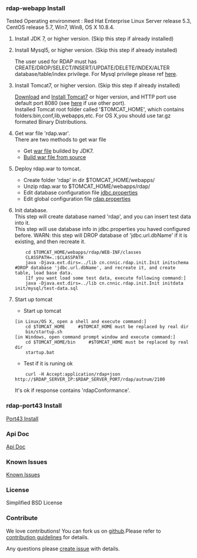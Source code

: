 ### rdap-webapp Install 

Tested Operating environment : Red Hat Enterprise Linux Server release 5.3, CentOS release 5.7, Win7, Win8, OS X 10.8.4. 

1. Install JDK 7, or higher version. (Skip this step if already installed) 

2. Install Mysql5, or higher version. (Skip this step if already installed) 

   The user used for RDAP must has CREATE/DROP/SELECT/INSERT/UPDATE/DELETE/INDEX/ALTER database/table/index privilege. For Mysql privilege please ref [here](http://dev.mysql.com/doc/refman/5.1/en/grant.html). 

3. Install Tomcat7, or higher version. (Skip this step if already installed) 

   [Download](http://tomcat.apache.org/download-70.cgi) and [Install Tomcat7](http://tomcat.apache.org/tomcat-7.0-doc/setup.html) or higer version, and HTTP port use default port 8080 (see [here](http://tomcat.apache.org/tomcat-7.0-doc/RUNNING.txt) if use other port).  
    Installed Tomcat root folder called '$TOMCAT_HOME', which contains folders:bin,conf,lib,webapps,etc. 
    For OS X,you should use tar.gz formated Binary Distributions. 
    
4. Get war file 'rdap.war'.  
   There are two methods to get war file 
   * Get [war file](https://github.com/cnnic/rdap/raw/dev/rdap-webapp/build/rdap.war) builded by JDK7. 
   * [Build war file from source](https://github.com/cnnic/rdap/wiki/%5Binstall%5DBuild-war-file-from-source) 
5. Deploy rdap.war to tomcat. 
   * Create folder 'rdap' in dir $TOMCAT_HOME/webapps/
   * Unzip rdap.war to $TOMCAT_HOME/webapps/rdap/
   * Edit database configuration file [jdbc.properties](https://github.com/cnnic/rdap/wiki/jdbc.properties)
   * Edit global configuration file [rdap.properties](https://github.com/cnnic/rdap/wiki/rdap.properties) 
6. Init database.  
   This step will create database named 'rdap', and you can insert test data into it.  
   This step will use database info in jdbc.properties you haved configured before. 
   WARN: this step will DROP database of 'jdbc.url.dbName' if it is existing, and then recreate it. 
	```
   		cd $TOMCAT_HOME/webapps/rdap/WEB-INF/classes
		CLASSPATH=.:$CLASSPATH
		java -Djava.ext.dirs=../lib cn.cnnic.rdap.init.Init initschema      #DROP database 'jdbc.url.dbName', and recreate it, and create table, load base data.
		[If you want load some test data, execute following command:]
		java -Djava.ext.dirs=../lib cn.cnnic.rdap.init.Init initdata  init/mysql/test-data.sql      
	```
7. Start up tomcat 
   * Start up tomcat 
	```
	[in Linux/OS X, open a shell and execute command:]
		cd $TOMCAT_HOME		#$TOMCAT_HOME must be replaced by real dir
		bin/startup.sh
	[in Windows, open command prompt window and execute command:]
		cd $TOMCAT_HOME/bin		#$TOMCAT_HOME must be replaced by real dir
		startup.bat
	```

   * Test if it is runing ok 
	```
		curl -H Accept:application/rdap+json http://$RDAP_SERVER_IP:$RDAP_SERVER_PORT/rdap/autnum/2100
	```
	It's ok if response contains 'rdapConformance'. 
	
### rdap-port43 Install
[Port43 Install](https://github.com/cnnic/rdap/wiki/Port43-install-&-usage)
### Api Doc
[Api Doc](https://github.com/cnnic/rdap/wiki/Api-Doc)
### Known Issues
[Known Issues](https://github.com/cnnic/rdap/wiki/Known%20Issues)
### License
Simplified BSD License
### Contribute
We love contributions! You can fork us on [github](https://github.com/cnnic/rdap).Please refer to [contribution guidelines](https://github.com/cnnic/rdap/wiki/Develop-Guide) for details.


Any questions please [create issue](https://github.com/cnnic/rdap/issues/new) with details.
